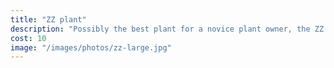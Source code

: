 ```yaml
---
title: "ZZ plant"
description: "Possibly the best plant for a novice plant owner, the ZZ plant has gorgeous almond-shaped leaves and unique stems that make a statement. The best part? ZZ plants store water in their tuber-type roots and can thrive in any light level."
cost: 10
image: "/images/photos/zz-large.jpg"
---
```

